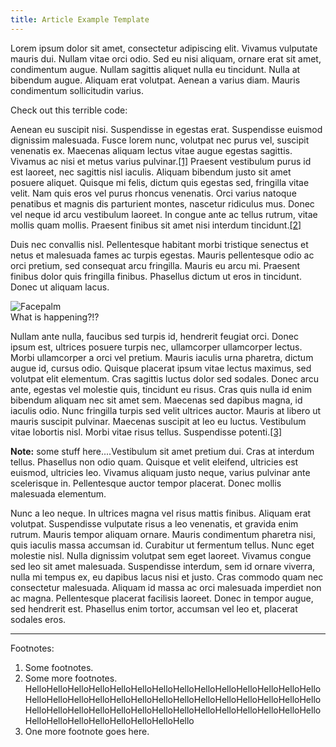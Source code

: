 ```yaml
---
title: Article Example Template
---
```


<p>Lorem ipsum dolor sit amet, consectetur adipiscing elit. Vivamus vulputate mauris dui. Nullam vitae orci odio. Sed eu nisi aliquam, ornare erat sit amet, condimentum augue. Nullam sagittis aliquet nulla eu tincidunt. Nulla at bibendum augue. Aliquam erat volutpat. Aenean a varius diam. Mauris condimentum sollicitudin varius.</p>

<p>Check out this terrible code:<br><script src="https://gist.github.com/jlocatis/1d3714de0a2d552d1efa55c2d3968b3c.js"></script></p>

<p>Aenean eu suscipit nisi. Suspendisse in egestas erat. Suspendisse euismod dignissim malesuada. Fusce lorem nunc, volutpat nec purus vel, suscipit venenatis ex. Maecenas aliquam lectus vitae augue egestas sagittis. Vivamus ac nisi et metus varius pulvinar.<a href="#footnote1" class="footnote_reference">[1]</a> Praesent vestibulum purus id est laoreet, nec sagittis nisl iaculis. Aliquam bibendum justo sit amet posuere aliquet. Quisque mi felis, dictum quis egestas sed, fringilla vitae velit. Nam quis eros vel purus rhoncus venenatis. Orci varius natoque penatibus et magnis dis parturient montes, nascetur ridiculus mus. Donec vel neque id arcu vestibulum laoreet. In congue ante ac tellus rutrum, vitae mollis quam mollis. Praesent finibus sit amet nisi interdum tincidunt.<a href="#footnote2" class="footnote_reference">[2]</a></p>

<p>Duis nec convallis nisl. Pellentesque habitant morbi tristique senectus et netus et malesuada fames ac turpis egestas. Mauris pellentesque odio ac orci pretium, sed consequat arcu fringilla. Mauris eu arcu mi. Praesent finibus dolor quis fringilla finibus. Phasellus dictum ut eros in tincidunt. Donec ut aliquam lacus.</p>

<div class="img-container"><img src="http://i.imgur.com/iWKad22.jpg?fb" alt="Facepalm" class="article-image"></div>
<div class="img-container img-caption">What is happening?!?</div>

<p>Nullam ante nulla, faucibus sed turpis id, hendrerit feugiat orci. Donec ipsum est, ultrices posuere turpis nec, ullamcorper ullamcorper lectus. Morbi ullamcorper a orci vel pretium. Mauris iaculis urna pharetra, dictum augue id, cursus odio. Quisque placerat ipsum vitae lectus maximus, sed volutpat elit elementum. Cras sagittis luctus dolor sed sodales. Donec arcu ante, egestas vel molestie quis, tincidunt eu risus. Cras quis nulla id enim bibendum aliquam nec sit amet sem. Maecenas sed dapibus magna, id iaculis odio. Nunc fringilla turpis sed velit ultrices auctor. Mauris at libero ut mauris suscipit pulvinar. Maecenas suscipit at leo eu luctus. Vestibulum vitae lobortis nisl. Morbi vitae risus tellus. Suspendisse potenti.<a href="#footnote3" class="footnote_reference">[3]</a></p>

<div class="note_box"><strong>Note:</strong> some stuff here....Vestibulum sit amet pretium dui. Cras at interdum tellus. Phasellus non odio quam. Quisque et velit eleifend, ultricies est euismod, ultricies leo. Vivamus aliquam justo neque, varius pulvinar ante scelerisque in. Pellentesque auctor tempor placerat. Donec mollis malesuada elementum.</div>

<p>Nunc a leo neque. In ultrices magna vel risus mattis finibus. Aliquam erat volutpat. Suspendisse vulputate risus a leo venenatis, et gravida enim rutrum. Mauris tempor aliquam ornare. Mauris condimentum pharetra nisi, quis iaculis massa accumsan id. Curabitur ut fermentum tellus. Nunc eget molestie nisl. Nulla dignissim volutpat sem eget laoreet. Vivamus congue sed leo sit amet malesuada. Suspendisse interdum, sem id ornare viverra, nulla mi tempus ex, eu dapibus lacus nisi et justo. Cras commodo quam nec consectetur malesuada. Aliquam id massa ac orci malesuada imperdiet non ac magna. Pellentesque placerat facilisis laoreet. Donec in tempor augue, sed hendrerit est. Phasellus enim tortor, accumsan vel leo et, placerat sodales eros.</p>
<hr>
<div id="footnotes-title">Footnotes:</div>
<footer id="footnotes">
	<ol>
		<li id="footnote1">Some footnotes.</li>
		<li id="footnote2">Some more footnotes. HelloHelloHelloHelloHelloHelloHelloHelloHelloHelloHelloHelloHelloHelloHelloHelloHelloHelloHelloHelloHelloHelloHelloHelloHelloHelloHelloHelloHelloHelloHelloHelloHelloHelloHelloHelloHelloHelloHelloHelloHelloHelloHelloHelloHelloHelloHelloHelloHelloHello</li>
		<li id="footnote3">One more footnote goes here.</li>
	</ol>
</footer>